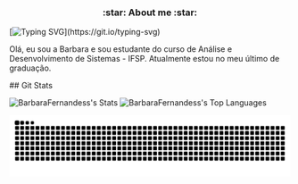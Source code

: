 <p align="justify">
  <h3 align="center">:star: About me :star: </h3>
</p>

[![Typing SVG](https://readme-typing-svg.herokuapp.com?font=Fira+Code&weight=700&pause=1000&color=F700E1&random=false&width=435&lines=Ol%C3%A1%2C+eu+sou+a+Barbara!)](https://git.io/typing-svg)

<p>Olá, eu sou a Barbara e sou estudante do curso de Análise e Desenvolvimento de Sistemas - IFSP. Atualmente estou no meu último de graduação.</p>
## Git Stats

![BarbaraFernandess's Stats](https://github-readme-stats.vercel.app/api?username=BarbaraFernandess&theme=synthwave&show_icons=true&hide_border=true&count_private=true)
![BarbaraFernandess's Top Languages](https://github-readme-stats.vercel.app/api/top-langs/?username=BarbaraFernandess&theme=synthwave&show_icons=true&hide_border=true&layout=compact)





<picture>
  <source media="(prefers-color-scheme: dark)" srcset="https://raw.githubusercontent.com/BarbaraFernandess/BarbaraFernandess/output/github-contribution-grid-snake-dark.svg">
  <source media="(prefers-color-scheme: light)" srcset="https://raw.githubusercontent.com/BarbaraFernandess/BarbaraFernandess/output/github-contribution-grid-snake.svg">
  <img alt="github contribution grid snake animation" src="https://raw.githubusercontent.com/BarbaraFernandess/BarbaraFernandess/output/github-contribution-grid-snake.svg">
</picture>
<br><br>
